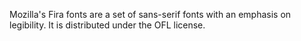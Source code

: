 Mozilla's Fira fonts are a set of sans-serif fonts with an emphasis on legibility. It is distributed under the OFL license.
